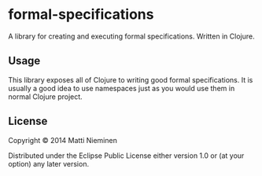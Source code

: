 # formal-specifications

A library for creating and executing formal specifications. Written in Clojure.

## Usage

This library exposes all of Clojure to writing good formal specifications.
It is usually a good idea to use namespaces just as you would use them
in normal Clojure project.

## License

Copyright © 2014 Matti Nieminen

Distributed under the Eclipse Public License either version 1.0 or (at
your option) any later version.
